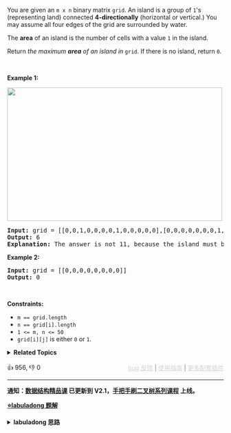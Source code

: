 <p>You are given an <code>m x n</code> binary matrix <code>grid</code>. An island is a group of <code>1</code>'s (representing land) connected <strong>4-directionally</strong> (horizontal or vertical.) You may assume all four edges of the grid are surrounded by water.</p>

<p>The <strong>area</strong> of an island is the number of cells with a value <code>1</code> in the island.</p>

<p>Return <em>the maximum <strong>area</strong> of an island in </em><code>grid</code>. If there is no island, return <code>0</code>.</p>

<p>&nbsp;</p> 
<p><strong class="example">Example 1:</strong></p> 
<img alt="" src="https://assets.leetcode.com/uploads/2021/05/01/maxarea1-grid.jpg" style="width: 500px; height: 310px;" /> 
<pre>
<strong>Input:</strong> grid = [[0,0,1,0,0,0,0,1,0,0,0,0,0],[0,0,0,0,0,0,0,1,1,1,0,0,0],[0,1,1,0,1,0,0,0,0,0,0,0,0],[0,1,0,0,1,1,0,0,1,0,1,0,0],[0,1,0,0,1,1,0,0,1,1,1,0,0],[0,0,0,0,0,0,0,0,0,0,1,0,0],[0,0,0,0,0,0,0,1,1,1,0,0,0],[0,0,0,0,0,0,0,1,1,0,0,0,0]]
<strong>Output:</strong> 6
<strong>Explanation:</strong> The answer is not 11, because the island must be connected 4-directionally.
</pre>

<p><strong class="example">Example 2:</strong></p>

<pre>
<strong>Input:</strong> grid = [[0,0,0,0,0,0,0,0]]
<strong>Output:</strong> 0
</pre>

<p>&nbsp;</p> 
<p><strong>Constraints:</strong></p>

<ul> 
 <li><code>m == grid.length</code></li> 
 <li><code>n == grid[i].length</code></li> 
 <li><code>1 &lt;= m, n &lt;= 50</code></li> 
 <li><code>grid[i][j]</code> is either <code>0</code> or <code>1</code>.</li> 
</ul>

<details><summary><strong>Related Topics</strong></summary>深度优先搜索 | 广度优先搜索 | 并查集 | 数组 | 矩阵</details><br>

<div>👍 956, 👎 0<span style='float: right;'><span style='color: gray;'><a href='https://github.com/labuladong/fucking-algorithm/discussions/939' target='_blank' style='color: lightgray;text-decoration: underline;'>bug 反馈</a> | <a href='https://labuladong.gitee.io/article/fname.html?fname=jb插件简介' target='_blank' style='color: lightgray;text-decoration: underline;'>使用指南</a> | <a href='https://labuladong.github.io/algo/images/others/%E5%85%A8%E5%AE%B6%E6%A1%B6.jpg' target='_blank' style='color: lightgray;text-decoration: underline;'>更多配套插件</a></span></span></div>

<div id="labuladong"><hr>

**通知：[数据结构精品课](https://aep.h5.xeknow.com/s/1XJHEO) 已更新到 V2.1，[手把手刷二叉树系列课程](https://aep.xet.tech/s/3YGcq3) 上线。**



<p><strong><a href="https://labuladong.github.io/article/slug.html?slug=max-area-of-island" target="_blank">⭐️labuladong 题解</a></strong></p>
<details><summary><strong>labuladong 思路</strong></summary>

## 基本思路

这题属于岛屿系列问题，岛屿系列问题的基本思路框架是 [200. 岛屿数量](/problems/number-of-islands) 这道题，没看过的先看这篇。

这题的大体思路和 [200. 岛屿数量](/problems/number-of-islands) 完全一样，只不过 `dfs` 函数淹没岛屿的同时，还应该想办法记录这个岛屿的面积。

我们可以给 `dfs` 函数设置返回值，记录每次淹没的陆地的个数，直接看解法吧。

**详细题解：[一文秒杀所有岛屿题目](https://labuladong.github.io/article/fname.html?fname=岛屿题目)**

**标签：[DFS 算法](https://mp.weixin.qq.com/mp/appmsgalbum?__biz=MzAxODQxMDM0Mw==&action=getalbum&album_id=2122002916411604996)，二维矩阵**

## 解法代码

提示：🟢 标记的是我写的解法代码，🤖 标记的是 chatGPT 翻译的多语言解法代码。如有错误，可以 [点这里](https://github.com/labuladong/fucking-algorithm/issues/1113) 反馈和修正。

<div class="tab-panel"><div class="tab-nav">
<button data-tab-item="cpp" class="tab-nav-button btn " data-tab-group="default" onclick="switchTab(this)">cpp🤖</button>

<button data-tab-item="python" class="tab-nav-button btn " data-tab-group="default" onclick="switchTab(this)">python🤖</button>

<button data-tab-item="java" class="tab-nav-button btn active" data-tab-group="default" onclick="switchTab(this)">java🟢</button>

<button data-tab-item="go" class="tab-nav-button btn " data-tab-group="default" onclick="switchTab(this)">go🤖</button>

<button data-tab-item="javascript" class="tab-nav-button btn " data-tab-group="default" onclick="switchTab(this)">javascript🤖</button>
</div><div class="tab-content">
<div data-tab-item="cpp" class="tab-item " data-tab-group="default"><div class="highlight">

```cpp
// 注意：cpp 代码由 chatGPT🤖 根据我的 java 代码翻译，旨在帮助不同背景的读者理解算法逻辑。
// 本代码已经通过力扣的测试用例，应该可直接成功提交。

class dfs.dfs.dfs.binaryTree.binaryTree.binaryTree.binaryTree.binaryTree.binaryTree.binaryTree.binaryTree.binaryTree.binaryTree.binaryTree.binaryTree.binaryTree.binaryTree.backtracking.backtracking.round2.backtracking.round2.backtracking.round2.backtracking.round2.Solution {
public:
    int maxAreaOfIsland(vector<vector<int>>& grid) {
        // 记录岛屿的最大面积
        int res = 0;
        int m = grid.size(), n = grid[0].size();
        for (int i = 0; i < m; i++) {
            for (int j = 0; j < n; j++) {
                if (grid[i][j] == 1) {
                    // 淹没岛屿，并更新最大岛屿面积
                    res = max(res, dfs(grid, i, j));
                }
            }
        }
        return res;
    }

    // 淹没与 (i, j) 相邻的陆地，并返回淹没的陆地面积
    int dfs(vector<vector<int>>& grid, int i, int j) {
        int m = grid.size(), n = grid[0].size();
        if (i < 0 || j < 0 || i >= m || j >= n) {
            // 超出索引边界
            return 0;
        }
        if (grid[i][j] == 0) {
            // 已经是海水了
            return 0;
        }
        // 将 (i, j) 变成海水
        grid[i][j] = 0;

        return dfs(grid, i + 1, j)
                + dfs(grid, i, j + 1)
                + dfs(grid, i - 1, j)
                + dfs(grid, i, j - 1) + 1;
    }
};
```

</div></div>

<div data-tab-item="python" class="tab-item " data-tab-group="default"><div class="highlight">

```python
# 注意：python 代码由 chatGPT🤖 根据我的 java 代码翻译，旨在帮助不同背景的读者理解算法逻辑。
# 本代码已经通过力扣的测试用例，应该可直接成功提交。

class dfs.dfs.dfs.binaryTree.binaryTree.binaryTree.binaryTree.binaryTree.binaryTree.binaryTree.binaryTree.binaryTree.binaryTree.binaryTree.binaryTree.binaryTree.binaryTree.backtracking.backtracking.round2.backtracking.round2.backtracking.round2.backtracking.round2.Solution:
    def maxAreaOfIsland(self, grid: List[List[int]]) -> int:
        # 记录岛屿的最大面积
        res = 0
        m, n = len(grid), len(grid[0])
        for i in range(m):
            for j in range(n):
                if grid[i][j] == 1:
                    # 淹没岛屿，并更新最大岛屿面积
                    res = max(res, self.dfs(grid, i, j))
        return res
    
    # 淹没与 (i, j) 相邻的陆地，并返回淹没的陆地面积
    def dfs(self, grid: List[List[int]], i: int, j: int) -> int:
        m, n = len(grid), len(grid[0])
        if i < 0 or j < 0 or i >= m or j >= n:
            # 超出索引边界
            return 0
        if grid[i][j] == 0:
            # 已经是海水了
            return 0
        # 将 (i, j) 变成海水
        grid[i][j] = 0

        return self.dfs(grid, i + 1, j) 
               + self.dfs(grid, i - 1, j) 
               + self.dfs(grid, i, j + 1) 
               + self.dfs(grid, i, j - 1) 
               + 1
```

</div></div>

<div data-tab-item="java" class="tab-item active" data-tab-group="default"><div class="highlight">

```java
class dfs.dfs.dfs.binaryTree.binaryTree.binaryTree.binaryTree.binaryTree.binaryTree.binaryTree.binaryTree.binaryTree.binaryTree.binaryTree.binaryTree.binaryTree.binaryTree.backtracking.backtracking.round2.backtracking.round2.backtracking.round2.backtracking.round2.Solution {
    public int maxAreaOfIsland(int[][] grid) {
        // 记录岛屿的最大面积
        int res = 0;
        int m = grid.length, n = grid[0].length;
        for (int i = 0; i < m; i++) {
            for (int j = 0; j < n; j++) {
                if (grid[i][j] == 1) {
                    // 淹没岛屿，并更新最大岛屿面积
                    res = Math.max(res, dfs(grid, i, j));
                }
            }
        }
        return res;
    }

    // 淹没与 (i, j) 相邻的陆地，并返回淹没的陆地面积
    int dfs(int[][] grid, int i, int j) {
        int m = grid.length, n = grid[0].length;
        if (i < 0 || j < 0 || i >= m || j >= n) {
            // 超出索引边界
            return 0;
        }
        if (grid[i][j] == 0) {
            // 已经是海水了
            return 0;
        }
        // 将 (i, j) 变成海水
        grid[i][j] = 0;

        return dfs(grid, i + 1, j)
                + dfs(grid, i, j + 1)
                + dfs(grid, i - 1, j)
                + dfs(grid, i, j - 1) + 1;
    }
}
```

</div></div>

<div data-tab-item="go" class="tab-item " data-tab-group="default"><div class="highlight">

```go
// 注意：go 代码由 chatGPT🤖 根据我的 java 代码翻译，旨在帮助不同背景的读者理解算法逻辑。
// 本代码已经通过力扣的测试用例，应该可直接成功提交。

func maxAreaOfIsland(grid [][]int) int {
    // 记录岛屿的最大面积
    res := 0
    m, n := len(grid), len(grid[0])
    for i := 0; i < m; i++ {
        for j := 0; j < n; j++ {
            if grid[i][j] == 1 {
                // 淹没岛屿，并更新最大岛屿面积
                res = Max(res, dfs(grid, i, j))
            }
        }
    }
    return res
}

// 淹没与 (i, j) 相邻的陆地，并返回淹没的陆地面积
func dfs(grid [][]int, i int, j int) int {
    m, n := len(grid), len(grid[0])
    if i < 0 || j < 0 || i >= m || j >= n {
        // 超出索引边界
        return 0
    }
    if grid[i][j] == 0 {
        // 已经是海水了
        return 0
    }
    // 将 (i, j) 变成海水
    grid[i][j] = 0

    return dfs(grid, i+1, j) +
           dfs(grid, i, j+1) +
           dfs(grid, i-1, j) +
           dfs(grid, i, j-1) + 1
}

// Max 获取两个数的最大值
func Max(x int, y int) int {
    if x > y {
        return x
    }
    return y
}
```

</div></div>

<div data-tab-item="javascript" class="tab-item " data-tab-group="default"><div class="highlight">

```javascript
// 注意：javascript 代码由 chatGPT🤖 根据我的 java 代码翻译，旨在帮助不同背景的读者理解算法逻辑。
// 本代码已经通过力扣的测试用例，应该可直接成功提交。

var maxAreaOfIsland = function(grid) {
    // 记录岛屿的最大面积
    let res = 0;
    const m = grid.length, n = grid[0].length;
    
    // 淹没与 (i, j) 相邻的陆地，并返回淹没的陆地面积
    const dfs = (grid, i, j) => {
        const m = grid.length, n = grid[0].length;
        if (i < 0 || j < 0 || i >= m || j >= n) {
            // 超出索引边界
            return 0;
        }
        if (grid[i][j] === 0) {
            // 已经是海水了
            return 0;
        }
        // 将 (i, j) 变成海水
        grid[i][j] = 0;

        return dfs(grid, i + 1, j)
                + dfs(grid, i, j + 1)
                + dfs(grid, i - 1, j)
                + dfs(grid, i, j - 1) + 1;
    };
    
    for (let i = 0; i < m; i++) {
        for (let j = 0; j < n; j++) {
            if (grid[i][j] === 1) {
                // 淹没岛屿，并更新最大岛屿面积
                res = Math.max(res, dfs(grid, i, j));
            }
        }
    }
    
    return res;
};
```

</div></div>
</div></div>

**类似题目**：
  - [1020. 飞地的数量 🟠](/problems/number-of-enclaves)
  - [1254. 统计封闭岛屿的数目 🟠](/problems/number-of-closed-islands)
  - [1905. 统计子岛屿 🟠](/problems/count-sub-islands)
  - [200. 岛屿数量 🟠](/problems/number-of-islands)
  - [694. 不同岛屿的数量 🟠](/problems/number-of-distinct-islands)
  - [剑指 Offer II 105. 岛屿的最大面积 🟠](/problems/ZL6zAn)

</details>
</div>



